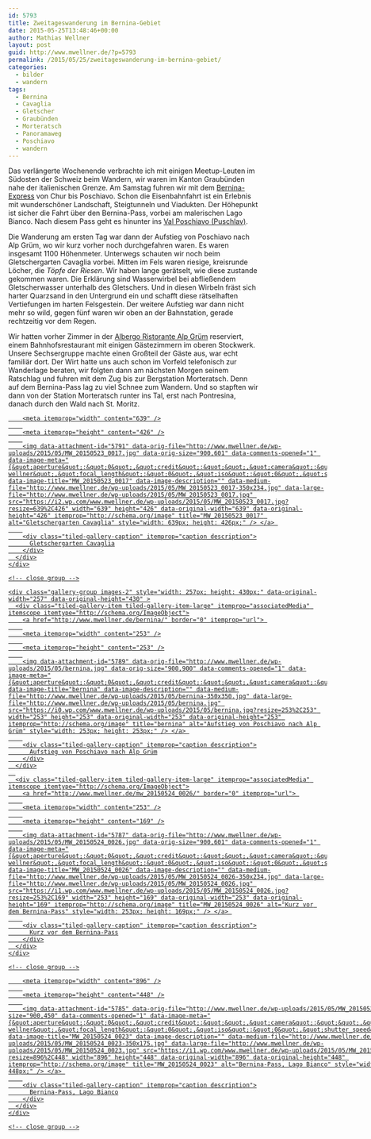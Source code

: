 ```yaml
---
id: 5793
title: Zweitageswanderung im Bernina-Gebiet
date: 2015-05-25T13:48:46+00:00
author: Mathias Wellner
layout: post
guid: http://www.mwellner.de/?p=5793
permalink: /2015/05/25/zweitageswanderung-im-bernina-gebiet/
categories:
  - bilder
  - wandern
tags:
  - Bernina
  - Cavaglia
  - Gletscher
  - Graubünden
  - Morteratsch
  - Panoramaweg
  - Poschiavo
  - wandern
---
```

Das verlängerte Wochenende verbrachte ich mit einigen Meetup-Leuten im Südosten der Schweiz beim Wandern, wir waren im Kanton Graubünden nahe der italienischen Grenze. Am Samstag fuhren wir mit dem <a href="https://www.rhb.ch/de/panoramazuege/bernina-express" title="Bernina-Express" target="_blank">Bernina-Express</a> von Chur bis Poschiavo. Schon die Eisenbahnfahrt ist ein Erlebnis mit wunderschöner Landschaft, Steigtunneln und Viadukten. Der Höhepunkt ist sicher die Fahrt über den Bernina-Pass, vorbei am malerischen Lago Bianco. Nach diesem Pass geht es hinunter ins <a href="https://de.wikipedia.org/wiki/Puschlav" title="Puschlav" target="_blank">Val Poschiavo (Puschlav)</a>. 

Die Wanderung am ersten Tag war dann der Aufstieg von Poschiavo nach Alp Grüm, wo wir kurz vorher noch durchgefahren waren. Es waren insgesamt 1100 Höhenmeter. Unterwegs schauten wir noch beim Gletschergarten Cavaglia vorbei. Mitten im Fels waren riesige, kreisrunde Löcher, die _Töpfe der Riesen_. Wir haben lange gerätselt, wie diese zustande gekommen waren. Die Erklärung sind Wasserwirbel bei abfließendem Gletscherwasser unterhalb des Gletschers. Und in diesen Wirbeln fräst sich harter Quarzsand in den Untergrund ein und schafft diese rätselhaften Vertiefungen im harten Felsgestein. Der weitere Aufstieg war dann nicht mehr so wild, gegen fünf waren wir oben an der Bahnstation, gerade rechtzeitig vor dem Regen. 

Wir hatten vorher Zimmer in der <a href="http://www.daprimo.com/" title="Da Primo" target="_blank">Albergo Ristorante Alp Grüm</a> reserviert, einem Bahnhofsrestaurant mit einigen Gästezimmern im oberen Stockwerk. Unsere Sechsergruppe machte einen Großteil der Gäste aus, war echt familiär dort. Der Wirt hatte uns auch schon im Vorfeld telefonisch zur Wanderlage beraten, wir folgten dann am nächsten Morgen seinem Ratschlag und fuhren mit dem Zug bis zur Bergstation Morteratsch. Denn auf dem Bernina-Pass lag zu viel Schnee zum Wandern. Und so stapften wir dann von der Station Morteratsch runter ins Tal, erst nach Pontresina, danach durch den Wald nach St. Moritz. 

<div class="tiled-gallery type-rectangular tiled-gallery-unresized" data-original-width="900" data-carousel-extra='{&quot;blog_id&quot;:1,&quot;permalink&quot;:&quot;http:\/\/www.mwellner.de\/2015\/05\/25\/zweitageswanderung-im-bernina-gebiet\/&quot;,&quot;likes_blog_id&quot;:&quot;9056871&quot;}' itemscope itemtype="http://schema.org/ImageGallery" >
  <div class="gallery-row" style="width: 900px; height: 430px;" data-original-width="900" data-original-height="430" >
    <div class="gallery-group images-1" style="width: 643px; height: 430px;" data-original-width="643" data-original-height="430" >
      <div class="tiled-gallery-item tiled-gallery-item-large" itemprop="associatedMedia" itemscope itemtype="http://schema.org/ImageObject">
        <a href="http://www.mwellner.de/mw_20150523_0017/" border="0" itemprop="url"> 
        
        <meta itemprop="width" content="639" />
        
        <meta itemprop="height" content="426" />
        
        <img data-attachment-id="5791" data-orig-file="http://www.mwellner.de/wp-uploads/2015/05/MW_20150523_0017.jpg" data-orig-size="900,601" data-comments-opened="1" data-image-meta="{&quot;aperture&quot;:&quot;0&quot;,&quot;credit&quot;:&quot;&quot;,&quot;camera&quot;:&quot;&quot;,&quot;caption&quot;:&quot;&quot;,&quot;created_timestamp&quot;:&quot;0&quot;,&quot;copyright&quot;:&quot;mathias wellner&quot;,&quot;focal_length&quot;:&quot;0&quot;,&quot;iso&quot;:&quot;0&quot;,&quot;shutter_speed&quot;:&quot;0&quot;,&quot;title&quot;:&quot;&quot;,&quot;orientation&quot;:&quot;0&quot;}" data-image-title="MW_20150523_0017" data-image-description="" data-medium-file="http://www.mwellner.de/wp-uploads/2015/05/MW_20150523_0017-350x234.jpg" data-large-file="http://www.mwellner.de/wp-uploads/2015/05/MW_20150523_0017.jpg" src="https://i2.wp.com/www.mwellner.de/wp-uploads/2015/05/MW_20150523_0017.jpg?resize=639%2C426" width="639" height="426" data-original-width="639" data-original-height="426" itemprop="http://schema.org/image" title="MW_20150523_0017" alt="Gletschergarten Cavaglia" style="width: 639px; height: 426px;" /> </a> 
        
        <div class="tiled-gallery-caption" itemprop="caption description">
          Gletschergarten Cavaglia
        </div>
      </div>
    </div>
    
    <!-- close group -->
    
    <div class="gallery-group images-2" style="width: 257px; height: 430px;" data-original-width="257" data-original-height="430" >
      <div class="tiled-gallery-item tiled-gallery-item-large" itemprop="associatedMedia" itemscope itemtype="http://schema.org/ImageObject">
        <a href="http://www.mwellner.de/bernina/" border="0" itemprop="url"> 
        
        <meta itemprop="width" content="253" />
        
        <meta itemprop="height" content="253" />
        
        <img data-attachment-id="5789" data-orig-file="http://www.mwellner.de/wp-uploads/2015/05/bernina.jpg" data-orig-size="900,900" data-comments-opened="1" data-image-meta="{&quot;aperture&quot;:&quot;0&quot;,&quot;credit&quot;:&quot;&quot;,&quot;camera&quot;:&quot;&quot;,&quot;caption&quot;:&quot;&quot;,&quot;created_timestamp&quot;:&quot;0&quot;,&quot;copyright&quot;:&quot;&quot;,&quot;focal_length&quot;:&quot;0&quot;,&quot;iso&quot;:&quot;0&quot;,&quot;shutter_speed&quot;:&quot;0&quot;,&quot;title&quot;:&quot;&quot;,&quot;orientation&quot;:&quot;0&quot;}" data-image-title="bernina" data-image-description="" data-medium-file="http://www.mwellner.de/wp-uploads/2015/05/bernina-350x350.jpg" data-large-file="http://www.mwellner.de/wp-uploads/2015/05/bernina.jpg" src="https://i0.wp.com/www.mwellner.de/wp-uploads/2015/05/bernina.jpg?resize=253%2C253" width="253" height="253" data-original-width="253" data-original-height="253" itemprop="http://schema.org/image" title="bernina" alt="Aufstieg von Poschiavo nach Alp Grüm" style="width: 253px; height: 253px;" /> </a> 
        
        <div class="tiled-gallery-caption" itemprop="caption description">
          Aufstieg von Poschiavo nach Alp Grüm
        </div>
      </div>
      
      <div class="tiled-gallery-item tiled-gallery-item-large" itemprop="associatedMedia" itemscope itemtype="http://schema.org/ImageObject">
        <a href="http://www.mwellner.de/mw_20150524_0026/" border="0" itemprop="url"> 
        
        <meta itemprop="width" content="253" />
        
        <meta itemprop="height" content="169" />
        
        <img data-attachment-id="5787" data-orig-file="http://www.mwellner.de/wp-uploads/2015/05/MW_20150524_0026.jpg" data-orig-size="900,601" data-comments-opened="1" data-image-meta="{&quot;aperture&quot;:&quot;0&quot;,&quot;credit&quot;:&quot;&quot;,&quot;camera&quot;:&quot;&quot;,&quot;caption&quot;:&quot;&quot;,&quot;created_timestamp&quot;:&quot;0&quot;,&quot;copyright&quot;:&quot;mathias wellner&quot;,&quot;focal_length&quot;:&quot;0&quot;,&quot;iso&quot;:&quot;0&quot;,&quot;shutter_speed&quot;:&quot;0&quot;,&quot;title&quot;:&quot;&quot;,&quot;orientation&quot;:&quot;0&quot;}" data-image-title="MW_20150524_0026" data-image-description="" data-medium-file="http://www.mwellner.de/wp-uploads/2015/05/MW_20150524_0026-350x234.jpg" data-large-file="http://www.mwellner.de/wp-uploads/2015/05/MW_20150524_0026.jpg" src="https://i1.wp.com/www.mwellner.de/wp-uploads/2015/05/MW_20150524_0026.jpg?resize=253%2C169" width="253" height="169" data-original-width="253" data-original-height="169" itemprop="http://schema.org/image" title="MW_20150524_0026" alt="Kurz vor dem Bernina-Pass" style="width: 253px; height: 169px;" /> </a> 
        
        <div class="tiled-gallery-caption" itemprop="caption description">
          Kurz vor dem Bernina-Pass
        </div>
      </div>
    </div>
    
    <!-- close group -->
  </div>
  
  <!-- close row -->
  
  <div class="gallery-row" style="width: 900px; height: 452px;" data-original-width="900" data-original-height="452" >
    <div class="gallery-group images-1" style="width: 900px; height: 452px;" data-original-width="900" data-original-height="452" >
      <div class="tiled-gallery-item tiled-gallery-item-large" itemprop="associatedMedia" itemscope itemtype="http://schema.org/ImageObject">
        <a href="http://www.mwellner.de/mw_20150524_0023/" border="0" itemprop="url"> 
        
        <meta itemprop="width" content="896" />
        
        <meta itemprop="height" content="448" />
        
        <img data-attachment-id="5785" data-orig-file="http://www.mwellner.de/wp-uploads/2015/05/MW_20150524_0023.jpg" data-orig-size="900,450" data-comments-opened="1" data-image-meta="{&quot;aperture&quot;:&quot;0&quot;,&quot;credit&quot;:&quot;&quot;,&quot;camera&quot;:&quot;&quot;,&quot;caption&quot;:&quot;&quot;,&quot;created_timestamp&quot;:&quot;0&quot;,&quot;copyright&quot;:&quot;mathias wellner&quot;,&quot;focal_length&quot;:&quot;0&quot;,&quot;iso&quot;:&quot;0&quot;,&quot;shutter_speed&quot;:&quot;0&quot;,&quot;title&quot;:&quot;&quot;,&quot;orientation&quot;:&quot;0&quot;}" data-image-title="MW_20150524_0023" data-image-description="" data-medium-file="http://www.mwellner.de/wp-uploads/2015/05/MW_20150524_0023-350x175.jpg" data-large-file="http://www.mwellner.de/wp-uploads/2015/05/MW_20150524_0023.jpg" src="https://i1.wp.com/www.mwellner.de/wp-uploads/2015/05/MW_20150524_0023.jpg?resize=896%2C448" width="896" height="448" data-original-width="896" data-original-height="448" itemprop="http://schema.org/image" title="MW_20150524_0023" alt="Bernina-Pass, Lago Bianco" style="width: 896px; height: 448px;" /> </a> 
        
        <div class="tiled-gallery-caption" itemprop="caption description">
          Bernina-Pass, Lago Bianco
        </div>
      </div>
    </div>
    
    <!-- close group -->
  </div>
  
  <!-- close row -->
</div>